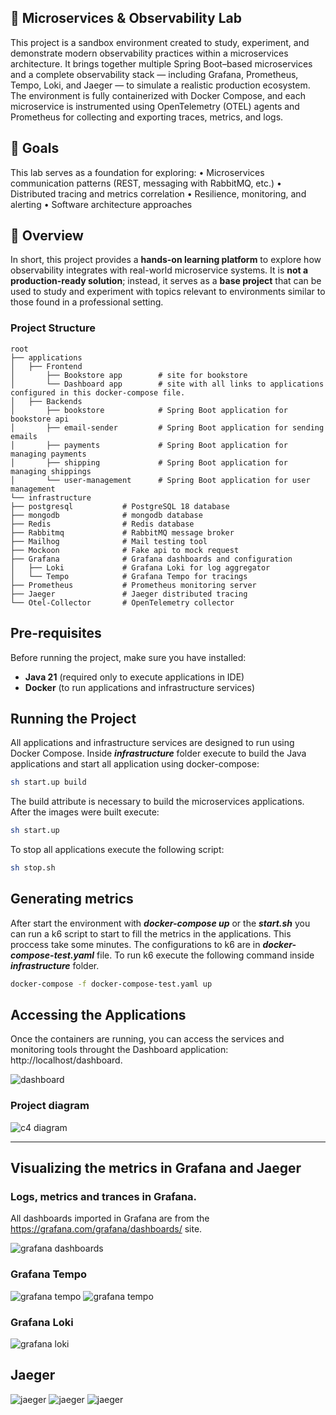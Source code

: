 ## 🧪 Microservices & Observability Lab

This project is a sandbox environment created to study, experiment, and demonstrate modern observability practices within a microservices architecture.
It brings together multiple Spring Boot–based microservices and a complete observability stack — including Grafana, Prometheus, Tempo, Loki, and Jaeger — to simulate a realistic production ecosystem.
The environment is fully containerized with Docker Compose, and each microservice is instrumented using OpenTelemetry (OTEL) agents and Prometheus for collecting and exporting traces, metrics, and logs.

## 🎯 Goals

This lab serves as a foundation for exploring:
	•	Microservices communication patterns (REST, messaging with RabbitMQ, etc.)
	•	Distributed tracing and metrics correlation
	•	Resilience, monitoring, and alerting
	•	Software architecture approaches

## 🚀 Overview

In short, this project provides a **hands-on learning platform** to explore how observability integrates with real-world microservice systems. It is **not a production-ready solution**; instead, it serves as a **base project** that can be used to study and experiment with topics relevant to environments similar to those found in a professional setting.

### Project Structure

```
root
├── applications
│   ├── Frontend
│       ├── Bookstore app        # site for bookstore
│       └── Dashboard app        # site with all links to applications configured in this docker-compose file.
│   ├── Backends
│       ├── bookstore            # Spring Boot application for bookstore api
│       ├── email-sender         # Spring Boot application for sending emails
│       ├── payments             # Spring Boot application for managing payments
│       ├── shipping             # Spring Boot application for managing shippings
│       └── user-management      # Spring Boot application for user management
└── infrastructure
├── postgresql           # PostgreSQL 18 database
├── mongodb              # mongodb database
├── Redis                # Redis database
├── Rabbitmq             # RabbitMQ message broker
├── Mailhog              # Mail testing tool
├── Mockoon              # Fake api to mock request
├── Grafana              # Grafana dashboards and configuration
│   ├── Loki             # Grafana Loki for log aggregator
│   └── Tempo            # Grafana Tempo for tracings
├── Prometheus           # Prometheus monitoring server
├── Jaeger               # Jaeger distributed tracing
└── Otel-Collector       # OpenTelemetry collector
```

## Pre-requisites

Before running the project, make sure you have installed:

- **Java 21** (required only to execute applications in IDE)  
- **Docker** (to run applications and infrastructure services)


## Running the Project

All applications and infrastructure services are designed to run using Docker Compose. Inside ***infrastructure*** folder execute to build the Java applications and start all application using docker-compose:

```bash
sh start.up build
```

The build attribute is necessary to build the microservices applications. After the images were built execute:

```bash
sh start.up
```

To stop all applications execute the following script:
```bash
sh stop.sh
```

## Generating metrics

After start the environment with ***docker-compose up*** or the ***start.sh*** you can run a k6 script to start to fill the metrics in the applications. This proccess take some minutes. The configurations to k6 are in ***docker-compose-test.yaml*** file. To run k6 execute the following command inside ***infrastructure*** folder.

```bash
docker-compose -f docker-compose-test.yaml up
```

## Accessing the Applications

Once the containers are running, you can access the services and monitoring tools throught the Dashboard application: http://localhost/dashboard.

![dashboard](images/dashboard.png)

### Project diagram

![c4 diagram](images/diagrams/bookstore.png)

---

## Visualizing the metrics in Grafana and Jaeger

### Logs, metrics and trances in Grafana.

All dashboards imported in Grafana are from the https://grafana.com/grafana/dashboards/ site. 

![grafana dashboards](images/grafana-dashboards.png)

### Grafana Tempo

![grafana tempo](images/grafana-tempo-1.png)
![grafana tempo](images/grafana-tempo-2.png)

### Grafana Loki

![grafana loki](images/grafana-loki.png)

## Jaeger 

![jaeger](images/jaeger-1.png)
![jaeger](images/jaeger-2.png)
![jaeger](images/jaeger-3.png)